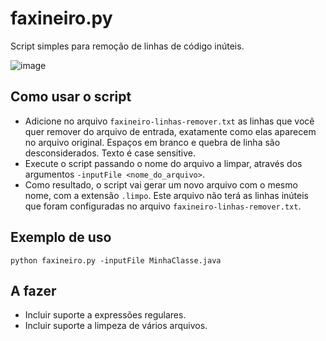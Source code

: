 # faxineiro.py
Script simples para remoção de linhas de código inúteis.

![image](https://github.com/kl0ck/faxineiro.py/assets/12021775/4c64e9c7-a037-4799-a187-43be21d731b2)

## Como usar o script
- Adicione no arquivo `faxineiro-linhas-remover.txt` as linhas que você quer remover do arquivo de entrada, exatamente como elas aparecem no arquivo original. Espaços em branco e quebra de linha são desconsiderados. Texto é case sensitive.
- Execute o script passando o nome do arquivo a limpar, através dos argumentos `-inputFile <nome_do_arquivo>`.
- Como resultado, o script vai gerar um novo arquivo com o mesmo nome, com a extensão `.limpo`. Este arquivo não terá as linhas inúteis que foram configuradas no arquivo `faxineiro-linhas-remover.txt`.

## Exemplo de uso
`python faxineiro.py -inputFile MinhaClasse.java`

## A fazer
- Incluir suporte a expressões regulares.
- Incluir suporte a limpeza de vários arquivos.
